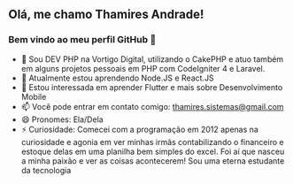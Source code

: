 ## Olá, me chamo Thamires Andrade! 
### Bem vindo ao meu perfil GitHub 👋
- 🔭 Sou DEV PHP na Vortigo Digital, utilizando o CakePHP e atuo também em alguns projetos pessoais em PHP com CodeIgniter 4 e Laravel.
- 🌱 Atualmente estou aprendendo Node.JS e React.JS
- 👀 Estou interessada em aprender Flutter e mais sobre Desenvolvimento Mobile
- 📫 Você pode entrar em contato comigo: thamires.sistemas@gmail.com
- 😄 Pronomes: Ela/Dela
- ⚡ Curiosidade: Comecei com a programação em 2012 apenas na curiosidade e agonia em ver minhas irmãs contabilizando o financeiro e estoque delas em uma planilha bem simples do excel. Foi aí que nasceu a minha paixão e ver as coisas acontecerem! Sou uma eterna estudante da tecnologia

<!---
thamiresandradee/thamiresandradee is a ✨ special ✨ repository because its `README.md` (this file) appears on your GitHub profile.
You can click the Preview link to take a look at your changes.
--->

